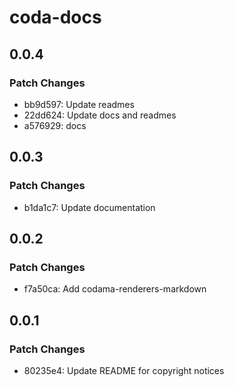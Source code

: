 # coda-docs

## 0.0.4

### Patch Changes

- bb9d597: Update readmes
- 22dd624: Update docs and readmes
- a576929: docs

## 0.0.3

### Patch Changes

- b1da1c7: Update documentation

## 0.0.2

### Patch Changes

- f7a50ca: Add codama-renderers-markdown

## 0.0.1

### Patch Changes

- 80235e4: Update README for copyright notices
